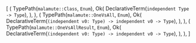 [
    (
        TypePath(`malamute::Class`, `Enum`),
        Ok(
            DeclarativeTerm(`independent Type -> Type`),
        ),
    ),
    (
        TypePath(`malamute::OneVsAll`, `Enum`),
        Ok(
            DeclarativeTerm(`(independent v0: Type) -> independent v0 -> Type`),
        ),
    ),
    (
        TypePath(`malamute::OneVsAllResult`, `Enum`),
        Ok(
            DeclarativeTerm(`(independent v0: Type) -> independent v0 -> Type`),
        ),
    ),
]